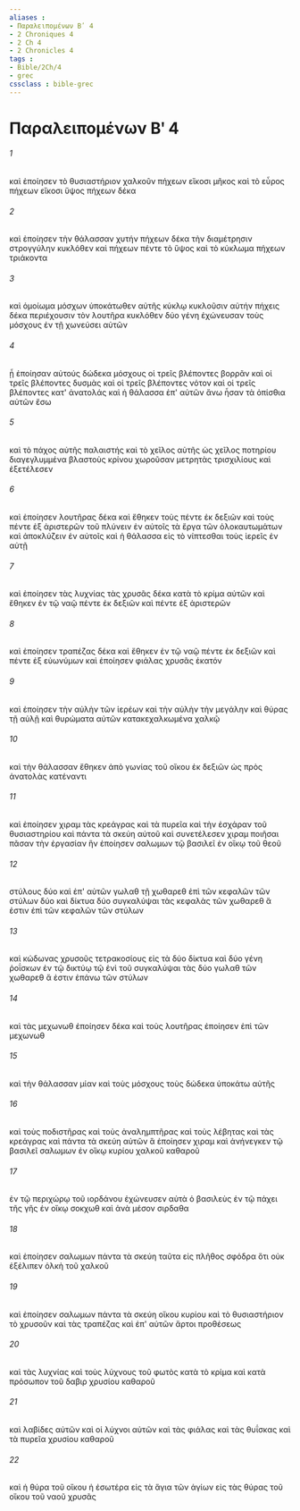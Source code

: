 ```yaml
---
aliases : 
- Παραλειπομένων Βʹ 4
- 2 Chroniques 4
- 2 Ch 4
- 2 Chronicles 4
tags : 
- Bible/2Ch/4
- grec
cssclass : bible-grec
---
```


# Παραλειπομένων Βʹ 4

###### 1
καὶ ἐποίησεν τὸ θυσιαστήριον χαλκοῦν πήχεων εἴκοσι μῆκος καὶ τὸ εὖρος πήχεων εἴκοσι ὕψος πήχεων δέκα
###### 2
καὶ ἐποίησεν τὴν θάλασσαν χυτήν πήχεων δέκα τὴν διαμέτρησιν στρογγύλην κυκλόθεν καὶ πήχεων πέντε τὸ ὕψος καὶ τὸ κύκλωμα πήχεων τριάκοντα
###### 3
καὶ ὁμοίωμα μόσχων ὑποκάτωθεν αὐτῆς κύκλῳ κυκλοῦσιν αὐτήν πήχεις δέκα περιέχουσιν τὸν λουτῆρα κυκλόθεν δύο γένη ἐχώνευσαν τοὺς μόσχους ἐν τῇ χωνεύσει αὐτῶν
###### 4
ᾗ ἐποίησαν αὐτούς δώδεκα μόσχους οἱ τρεῖς βλέποντες βορρᾶν καὶ οἱ τρεῖς βλέποντες δυσμὰς καὶ οἱ τρεῖς βλέποντες νότον καὶ οἱ τρεῖς βλέποντες κατ' ἀνατολάς καὶ ἡ θάλασσα ἐπ' αὐτῶν ἄνω ἦσαν τὰ ὀπίσθια αὐτῶν ἔσω
###### 5
καὶ τὸ πάχος αὐτῆς παλαιστής καὶ τὸ χεῖλος αὐτῆς ὡς χεῖλος ποτηρίου διαγεγλυμμένα βλαστοὺς κρίνου χωροῦσαν μετρητὰς τρισχιλίους καὶ ἐξετέλεσεν
###### 6
καὶ ἐποίησεν λουτῆρας δέκα καὶ ἔθηκεν τοὺς πέντε ἐκ δεξιῶν καὶ τοὺς πέντε ἐξ ἀριστερῶν τοῦ πλύνειν ἐν αὐτοῖς τὰ ἔργα τῶν ὁλοκαυτωμάτων καὶ ἀποκλύζειν ἐν αὐτοῖς καὶ ἡ θάλασσα εἰς τὸ νίπτεσθαι τοὺς ἱερεῖς ἐν αὐτῇ
###### 7
καὶ ἐποίησεν τὰς λυχνίας τὰς χρυσᾶς δέκα κατὰ τὸ κρίμα αὐτῶν καὶ ἔθηκεν ἐν τῷ ναῷ πέντε ἐκ δεξιῶν καὶ πέντε ἐξ ἀριστερῶν
###### 8
καὶ ἐποίησεν τραπέζας δέκα καὶ ἔθηκεν ἐν τῷ ναῷ πέντε ἐκ δεξιῶν καὶ πέντε ἐξ εὐωνύμων καὶ ἐποίησεν φιάλας χρυσᾶς ἑκατόν
###### 9
καὶ ἐποίησεν τὴν αὐλὴν τῶν ἱερέων καὶ τὴν αὐλὴν τὴν μεγάλην καὶ θύρας τῇ αὐλῇ καὶ θυρώματα αὐτῶν κατακεχαλκωμένα χαλκῷ
###### 10
καὶ τὴν θάλασσαν ἔθηκεν ἀπὸ γωνίας τοῦ οἴκου ἐκ δεξιῶν ὡς πρὸς ἀνατολὰς κατέναντι
###### 11
καὶ ἐποίησεν χιραμ τὰς κρεάγρας καὶ τὰ πυρεῖα καὶ τὴν ἐσχάραν τοῦ θυσιαστηρίου καὶ πάντα τὰ σκεύη αὐτοῦ καὶ συνετέλεσεν χιραμ ποιῆσαι πᾶσαν τὴν ἐργασίαν ἣν ἐποίησεν σαλωμων τῷ βασιλεῖ ἐν οἴκῳ τοῦ θεοῦ
###### 12
στύλους δύο καὶ ἐπ' αὐτῶν γωλαθ τῇ χωθαρεθ ἐπὶ τῶν κεφαλῶν τῶν στύλων δύο καὶ δίκτυα δύο συγκαλύψαι τὰς κεφαλὰς τῶν χωθαρεθ ἅ ἐστιν ἐπὶ τῶν κεφαλῶν τῶν στύλων
###### 13
καὶ κώδωνας χρυσοῦς τετρακοσίους εἰς τὰ δύο δίκτυα καὶ δύο γένη ῥοΐσκων ἐν τῷ δικτύῳ τῷ ἑνὶ τοῦ συγκαλύψαι τὰς δύο γωλαθ τῶν χωθαρεθ ἅ ἐστιν ἐπάνω τῶν στύλων
###### 14
καὶ τὰς μεχωνωθ ἐποίησεν δέκα καὶ τοὺς λουτῆρας ἐποίησεν ἐπὶ τῶν μεχωνωθ
###### 15
καὶ τὴν θάλασσαν μίαν καὶ τοὺς μόσχους τοὺς δώδεκα ὑποκάτω αὐτῆς
###### 16
καὶ τοὺς ποδιστῆρας καὶ τοὺς ἀναλημπτῆρας καὶ τοὺς λέβητας καὶ τὰς κρεάγρας καὶ πάντα τὰ σκεύη αὐτῶν ἃ ἐποίησεν χιραμ καὶ ἀνήνεγκεν τῷ βασιλεῖ σαλωμων ἐν οἴκῳ κυρίου χαλκοῦ καθαροῦ
###### 17
ἐν τῷ περιχώρῳ τοῦ ιορδάνου ἐχώνευσεν αὐτὰ ὁ βασιλεὺς ἐν τῷ πάχει τῆς γῆς ἐν οἴκῳ σοκχωθ καὶ ἀνὰ μέσον σιρδαθα
###### 18
καὶ ἐποίησεν σαλωμων πάντα τὰ σκεύη ταῦτα εἰς πλῆθος σφόδρα ὅτι οὐκ ἐξέλιπεν ὁλκὴ τοῦ χαλκοῦ
###### 19
καὶ ἐποίησεν σαλωμων πάντα τὰ σκεύη οἴκου κυρίου καὶ τὸ θυσιαστήριον τὸ χρυσοῦν καὶ τὰς τραπέζας καὶ ἐπ' αὐτῶν ἄρτοι προθέσεως
###### 20
καὶ τὰς λυχνίας καὶ τοὺς λύχνους τοῦ φωτὸς κατὰ τὸ κρίμα καὶ κατὰ πρόσωπον τοῦ δαβιρ χρυσίου καθαροῦ
###### 21
καὶ λαβίδες αὐτῶν καὶ οἱ λύχνοι αὐτῶν καὶ τὰς φιάλας καὶ τὰς θυΐσκας καὶ τὰ πυρεῖα χρυσίου καθαροῦ
###### 22
καὶ ἡ θύρα τοῦ οἴκου ἡ ἐσωτέρα εἰς τὰ ἅγια τῶν ἁγίων εἰς τὰς θύρας τοῦ οἴκου τοῦ ναοῦ χρυσᾶς
